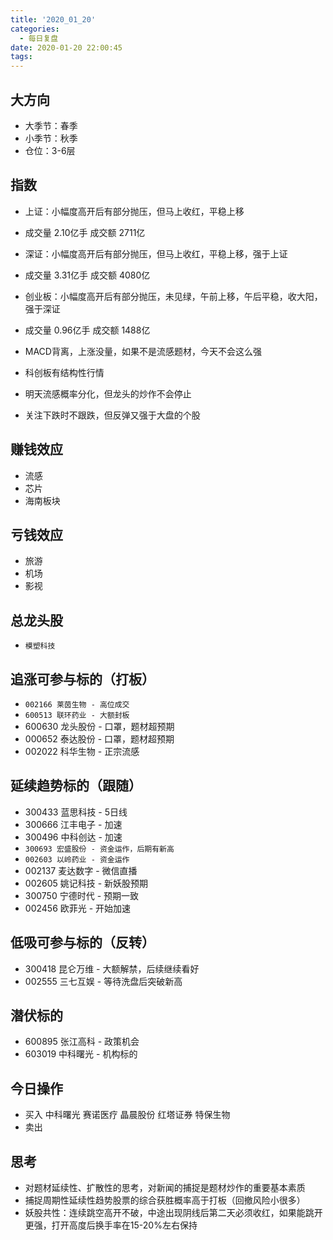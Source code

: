 ```yaml
---
title: '2020_01_20'
categories:
  - 每日复盘
date: 2020-01-20 22:00:45
tags:
---
```

## 大方向
* 大季节：春季
* 小季节：秋季
* 仓位：3-6层

## 指数
* 上证：小幅度高开后有部分抛压，但马上收红，平稳上移
* 成交量 2.10亿手 成交额 2711亿

* 深证：小幅度高开后有部分抛压，但马上收红，平稳上移，强于上证
* 成交量 3.31亿手 成交额 4080亿

* 创业板：小幅度高开后有部分抛压，未见绿，午前上移，午后平稳，收大阳，强于深证
* 成交量 0.96亿手 成交额 1488亿

* MACD背离，上涨没量，如果不是流感题材，今天不会这么强
* 科创板有结构性行情
* 明天流感概率分化，但龙头的炒作不会停止
* 关注下跌时不跟跌，但反弹又强于大盘的个股

## 赚钱效应
* 流感
* 芯片
* 海南板块

## 亏钱效应
* 旅游
* 机场
* 影视

## 总龙头股
* `模塑科技`

## 追涨可参与标的（打板）
* `002166 莱茵生物 - 高位成交`
* `600513 联环药业 - 大额封板`
* 600630 龙头股份 - 口罩，题材超预期
* 000652 泰达股份 - 口罩，题材超预期
* 002022 科华生物 - 正宗流感

## 延续趋势标的（跟随）
* 300433 蓝思科技 - 5日线
* 300666 江丰电子 - 加速
* 300496 中科创达 - 加速
* `300693 宏盛股份 - 资金运作，后期有新高`
* `002603 以岭药业 - 资金运作`
* 002137 麦达数字 - 微信直播
* 002605 姚记科技 - 新妖股预期
* 300750 宁德时代 - 预期一致
* 002456 欧菲光 - 开始加速

## 低吸可参与标的（反转）
* 300418 昆仑万维 - 大额解禁，后续继续看好
* 002555 三七互娱 - 等待洗盘后突破新高

## 潜伏标的
* 600895 张江高科 - 政策机会
* 603019 中科曙光 - 机构标的

## 今日操作
* 买入 中科曙光 赛诺医疗 晶晨股份 红塔证券 特保生物
* 卖出 

## 思考
* 对题材延续性、扩散性的思考，对新闻的捕捉是题材炒作的重要基本素质
* 捕捉周期性延续性趋势股票的综合获胜概率高于打板（回撤风险小很多）
* 妖股共性：连续跳空高开不破，中途出现阴线后第二天必须收红，如果能跳开更强，打开高度后换手率在15-20%左右保持